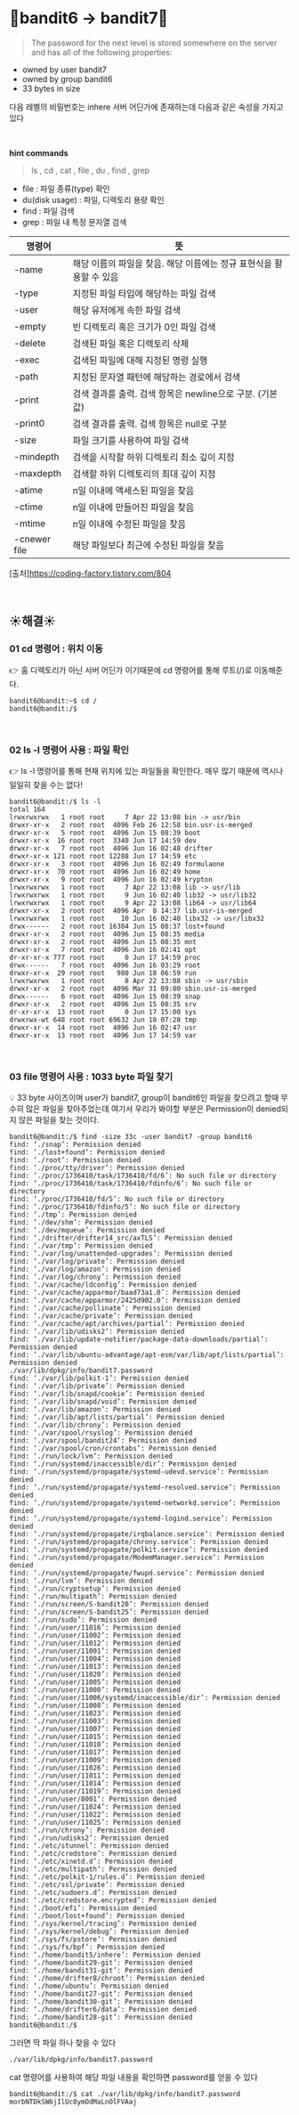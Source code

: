 # 🌳bandit6 -> bandit7🌳
> The password for the next level is stored somewhere on the server and has all of the following properties: <br/>

- owned by user bandit7
- owned by group bandit6
- 33 bytes in size

다음 레벨의 비밀번호는 inhere 서버 어딘가에 존재하는데 다음과 같은 속성을 가지고 있다 <br />

<br/>

**hint commands**
>ls , cd , cat , file , du , find , grep


- file : 파일 종류(type) 확인
- du(disk usage) : 파일, 디렉토리 용량 확인
- find : 파일 검색
- grep : 파일 내 특정 문자열 검색

|명령어|뜻|
|------|---|
|-name|해당 이름의 파일을 찾음. 해당 이름에는 정규 표현식을 활용할 수 있음|
|-type|지정된 파일 타입에 해당하는 파일 검색|
|-user|해당 유저에게 속한 파일 검색|
|-empty|빈 디렉토리 혹은 크기가 0인 파일 검색|
|-delete|검색된 파일 혹은 디렉토리 삭제|
|-exec|검색된 파일에 대해 지정된 명령 실행|
|-path|지정된 문자열 패턴에 해당하는 경로에서 검색|
|-print|검색 결과를 출력. 검색 항목은 newline으로 구분. (기본 값)|
|-print0|검색 결과를 출력. 검색 항목은 null로 구분|
|-size|파일 크기를 사용하여 파일 검색|
|-mindepth|검색을 시작할 하위 디렉토리 최소 깊이 지정|
|-maxdepth|검색할 하위 디렉토리의 최대 깊이 지정|
|-atime|n일 이내에 액세스된 파일을 찾음|
|-ctime|n일 이내에 만들어진 파일을 찾음|
|-mtime|n일 이내에 수정된 파일을 찾음|
|-cnewer file|해당 파일보다 최근에 수정된 파일을 찾음|

[출처]https://coding-factory.tistory.com/804

<br />

## ☀️해결☀️
### 01 cd 명령어 : 위치 이동
👉 홈 디렉토리가 아닌 서버 어딘가 이기때문에 cd 명령어를 통해 루트(/)로 이동해준다. <br/>
```ssh
bandit6@bandit:~$ cd /
bandit6@bandit:/$
```

<br/>

### 02 ls -l 명령어 사용 : 파일 확인
👉 ls -l 명령어를 통해 현재 위치에 있는 파일들을 확인한다. 매우 많기 때문에 역시나 일일히 찾을 수는 없다!<br/>
```ssh
bandit6@bandit:/$ ls -l
total 164
lrwxrwxrwx   1 root root     7 Apr 22 13:08 bin -> usr/bin
drwxr-xr-x   2 root root  4096 Feb 26 12:58 bin.usr-is-merged
drwxr-xr-x   5 root root  4096 Jun 15 08:39 boot
drwxr-xr-x  16 root root  3340 Jun 17 14:59 dev
drwxr-xr-x   7 root root  4096 Jun 16 02:48 drifter
drwxr-xr-x 121 root root 12288 Jun 17 14:59 etc
drwxr-xr-x   3 root root  4096 Jun 16 02:49 formulaone
drwxr-xr-x  70 root root  4096 Jun 16 02:49 home
drwxr-xr-x   9 root root  4096 Jun 16 02:49 krypton
lrwxrwxrwx   1 root root     7 Apr 22 13:08 lib -> usr/lib
lrwxrwxrwx   1 root root     9 Jun 16 02:40 lib32 -> usr/lib32
lrwxrwxrwx   1 root root     9 Apr 22 13:08 lib64 -> usr/lib64
drwxr-xr-x   2 root root  4096 Apr  8 14:37 lib.usr-is-merged
lrwxrwxrwx   1 root root    10 Jun 16 02:40 libx32 -> usr/libx32
drwx------   2 root root 16384 Jun 15 08:37 lost+found
drwxr-xr-x   2 root root  4096 Jun 15 08:35 media
drwxr-xr-x   2 root root  4096 Jun 15 08:35 mnt
drwxr-xr-x   7 root root  4096 Jun 16 02:41 opt
dr-xr-xr-x 777 root root     0 Jun 17 14:59 proc
drwx------   7 root root  4096 Jun 16 03:29 root
drwxr-xr-x  29 root root   980 Jun 18 06:59 run
lrwxrwxrwx   1 root root     8 Apr 22 13:08 sbin -> usr/sbin
drwxr-xr-x   2 root root  4096 Mar 31 09:00 sbin.usr-is-merged
drwx------   6 root root  4096 Jun 15 08:39 snap
drwxr-xr-x   2 root root  4096 Jun 15 08:35 srv
dr-xr-xr-x  13 root root     0 Jun 17 15:00 sys
drwxrwx-wt 648 root root 69632 Jun 18 07:28 tmp
drwxr-xr-x  14 root root  4096 Jun 16 02:47 usr
drwxr-xr-x  13 root root  4096 Jun 17 14:59 var
```

<br/>

### 03 file 명령어 사용 : 1033 byte 파일 찾기
💡 33 byte 사이즈이며 user가 bandit7, group이 bandit6인 파일을 찾으려고 할때 무수히 많은 파일을 찾아주었는데 여기서 우리가 봐야할 부분은 Permission이 denied되지 않은 파일을 찾는 것이다. <br/>
```ssh
bandit6@bandit:/$ find -size 33c -user bandit7 -group bandit6
find: ‘./snap’: Permission denied
find: ‘./lost+found’: Permission denied
find: ‘./root’: Permission denied
find: ‘./proc/tty/driver’: Permission denied
find: ‘./proc/1736410/task/1736410/fd/6’: No such file or directory
find: ‘./proc/1736410/task/1736410/fdinfo/6’: No such file or directory
find: ‘./proc/1736410/fd/5’: No such file or directory
find: ‘./proc/1736410/fdinfo/5’: No such file or directory
find: ‘./tmp’: Permission denied
find: ‘./dev/shm’: Permission denied
find: ‘./dev/mqueue’: Permission denied
find: ‘./drifter/drifter14_src/axTLS’: Permission denied
find: ‘./var/tmp’: Permission denied
find: ‘./var/log/unattended-upgrades’: Permission denied
find: ‘./var/log/private’: Permission denied
find: ‘./var/log/amazon’: Permission denied
find: ‘./var/log/chrony’: Permission denied
find: ‘./var/cache/ldconfig’: Permission denied
find: ‘./var/cache/apparmor/baad73a1.0’: Permission denied
find: ‘./var/cache/apparmor/2425d902.0’: Permission denied
find: ‘./var/cache/pollinate’: Permission denied
find: ‘./var/cache/private’: Permission denied
find: ‘./var/cache/apt/archives/partial’: Permission denied
find: ‘./var/lib/udisks2’: Permission denied
find: ‘./var/lib/update-notifier/package-data-downloads/partial’: Permission denied
find: ‘./var/lib/ubuntu-advantage/apt-esm/var/lib/apt/lists/partial’: Permission denied
./var/lib/dpkg/info/bandit7.password
find: ‘./var/lib/polkit-1’: Permission denied
find: ‘./var/lib/private’: Permission denied
find: ‘./var/lib/snapd/cookie’: Permission denied
find: ‘./var/lib/snapd/void’: Permission denied
find: ‘./var/lib/amazon’: Permission denied
find: ‘./var/lib/apt/lists/partial’: Permission denied
find: ‘./var/lib/chrony’: Permission denied
find: ‘./var/spool/rsyslog’: Permission denied
find: ‘./var/spool/bandit24’: Permission denied
find: ‘./var/spool/cron/crontabs’: Permission denied
find: ‘./run/lock/lvm’: Permission denied
find: ‘./run/systemd/inaccessible/dir’: Permission denied
find: ‘./run/systemd/propagate/systemd-udevd.service’: Permission denied
find: ‘./run/systemd/propagate/systemd-resolved.service’: Permission denied
find: ‘./run/systemd/propagate/systemd-networkd.service’: Permission denied
find: ‘./run/systemd/propagate/systemd-logind.service’: Permission denied
find: ‘./run/systemd/propagate/irqbalance.service’: Permission denied
find: ‘./run/systemd/propagate/chrony.service’: Permission denied
find: ‘./run/systemd/propagate/polkit.service’: Permission denied
find: ‘./run/systemd/propagate/ModemManager.service’: Permission denied
find: ‘./run/systemd/propagate/fwupd.service’: Permission denied
find: ‘./run/lvm’: Permission denied
find: ‘./run/cryptsetup’: Permission denied
find: ‘./run/multipath’: Permission denied
find: ‘./run/screen/S-bandit20’: Permission denied
find: ‘./run/screen/S-bandit25’: Permission denied
find: ‘./run/sudo’: Permission denied
find: ‘./run/user/11016’: Permission denied
find: ‘./run/user/11002’: Permission denied
find: ‘./run/user/11012’: Permission denied
find: ‘./run/user/11001’: Permission denied
find: ‘./run/user/11004’: Permission denied
find: ‘./run/user/11013’: Permission denied
find: ‘./run/user/11020’: Permission denied
find: ‘./run/user/11005’: Permission denied
find: ‘./run/user/11000’: Permission denied
find: ‘./run/user/11006/systemd/inaccessible/dir’: Permission denied
find: ‘./run/user/11008’: Permission denied
find: ‘./run/user/11023’: Permission denied
find: ‘./run/user/11003’: Permission denied
find: ‘./run/user/11007’: Permission denied
find: ‘./run/user/11015’: Permission denied
find: ‘./run/user/11010’: Permission denied
find: ‘./run/user/11017’: Permission denied
find: ‘./run/user/11009’: Permission denied
find: ‘./run/user/11026’: Permission denied
find: ‘./run/user/11011’: Permission denied
find: ‘./run/user/11014’: Permission denied
find: ‘./run/user/11019’: Permission denied
find: ‘./run/user/8001’: Permission denied
find: ‘./run/user/11024’: Permission denied
find: ‘./run/user/11022’: Permission denied
find: ‘./run/user/11025’: Permission denied
find: ‘./run/chrony’: Permission denied
find: ‘./run/udisks2’: Permission denied
find: ‘./etc/stunnel’: Permission denied
find: ‘./etc/credstore’: Permission denied
find: ‘./etc/xinetd.d’: Permission denied
find: ‘./etc/multipath’: Permission denied
find: ‘./etc/polkit-1/rules.d’: Permission denied
find: ‘./etc/ssl/private’: Permission denied
find: ‘./etc/sudoers.d’: Permission denied
find: ‘./etc/credstore.encrypted’: Permission denied
find: ‘./boot/efi’: Permission denied
find: ‘./boot/lost+found’: Permission denied
find: ‘./sys/kernel/tracing’: Permission denied
find: ‘./sys/kernel/debug’: Permission denied
find: ‘./sys/fs/pstore’: Permission denied
find: ‘./sys/fs/bpf’: Permission denied
find: ‘./home/bandit5/inhere’: Permission denied
find: ‘./home/bandit29-git’: Permission denied
find: ‘./home/bandit31-git’: Permission denied
find: ‘./home/drifter8/chroot’: Permission denied
find: ‘./home/ubuntu’: Permission denied
find: ‘./home/bandit27-git’: Permission denied
find: ‘./home/bandit30-git’: Permission denied
find: ‘./home/drifter6/data’: Permission denied
find: ‘./home/bandit28-git’: Permission denied
bandit6@bandit:/$
```

그러면 딱 파일 하나 찾을 수 있다
```ssh
./var/lib/dpkg/info/bandit7.password
```

cat 명령어를 사용하여 해당 파일 내용을 확인하면 password를 얻을 수 있다
```ssh
bandit6@bandit:/$ cat ./var/lib/dpkg/info/bandit7.password
morbNTDkSW6jIlUc0ymOdMaLnOlFVAaj
```
